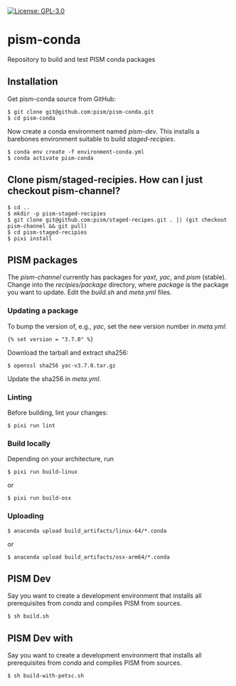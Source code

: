 [![License: GPL-3.0](https://img.shields.io:/github/license/pism/pypac)](https://opensource.org/licenses/GPL-3.0)

# pism-conda

Repository to build and test PISM conda packages


## Installation

Get pism-conda source from GitHub:

    $ git clone git@github.com:pism/pism-conda.git
    $ cd pism-conda

Now create a conda environment named *pism-dev*. This installs a barebones environment suitable to build *staged-recipies*.

    $ conda env create -f environment-conda.yml
    $ conda activate pism-conda


## Clone pism/staged-recipies. How can I just checkout pism-channel?

    $ cd ..
    $ mkdir -p pism-staged-recipies
    $ git clone git@github.com:pism/staged-recipes.git . || (git checkout pism-channel && git pull)
    $ cd pism-staged-recipies
    $ pixi install
    
    
    
## PISM packages

The *pism-channel* currently has packages for *yaxt*, *yac*, and *pism* (stable). Change into the *recipies/package* directory, where *package* is the package you want to update. Edit the *build.sh* and *meta.yml* files.

### Updating a package

To bump the version of, e.g., *yac*, set the new version number in *meta.yml*:

    {% set version = "3.7.0" %}

Download the tarball and extract sha256:

    $ openssl sha256 yac-v3.7.0.tar.gz 
    
Update the sha256 in *meta.yml*.


### Linting

Before building, lint your changes:

    $ pixi run lint

### Build locally

Depending on your architecture, run

    $ pixi run build-linux
 
or 

    $ pixi run build-osx

### Uploading

    $ anaconda upload build_artifacts/linux-64/*.conda

or

    $ anaconda upload build_artifacts/osx-arm64/*.conda


## PISM Dev

Say you want to create a development environment that installs all prerequisites from *conda* and compiles PISM from sources.

    $ sh build.sh

## PISM Dev with 

Say you want to create a development environment that installs all prerequisites from *conda* and compiles PISM from sources.

    $ sh build-with-petsc.sh

    
